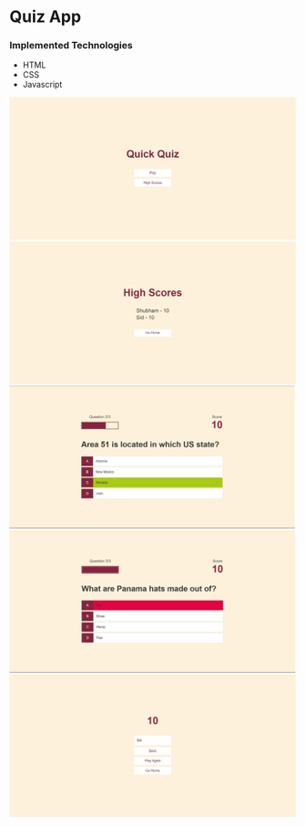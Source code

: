 <!DOCTYPE html>
<html lang="en" dir="ltr">
  <head>
    <meta charset="utf-8">
   
<!--     <title>readme</title> -->
  </head>
  <body>
      <h1>Quiz App</h1>
      <h3>Implemented Technologies</h3>
      <ul>
        <li>HTML</li>
        <li>CSS</li>
        <li>Javascript</li>
      </ul>
      <div class="img-container">
      <img src="images/first.png" height="250rem"/>
      <img src="images/highscores.png" height="250rem"/>
      <img src="images/game1.png"  height="250rem"/>
      <img src="images/game2.png" height="250rem"/>
      <img src="images/end.png" height="250rem" style="align:center"/>
    </div>
  </body>
</html>
